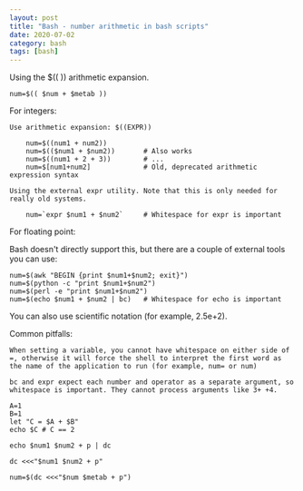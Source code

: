 ```yaml
---
layout: post
title: "Bash - number arithmetic in bash scripts"
date: 2020-07-02
category: bash
tags: [bash]
---
```



Using the $(( )) arithmetic expansion.
```
num=$(( $num + $metab ))
```


For integers:

    Use arithmetic expansion: $((EXPR))
```
    num=$((num1 + num2))
    num=$(($num1 + $num2))       # Also works
    num=$((num1 + 2 + 3))        # ...
    num=$[num1+num2]             # Old, deprecated arithmetic expression syntax
```
    Using the external expr utility. Note that this is only needed for really old systems.
```
    num=`expr $num1 + $num2`     # Whitespace for expr is important
```
For floating point:

Bash doesn't directly support this, but there are a couple of external tools you can use:
```
num=$(awk "BEGIN {print $num1+$num2; exit}")
num=$(python -c "print $num1+$num2")
num=$(perl -e "print $num1+$num2")
num=$(echo $num1 + $num2 | bc)   # Whitespace for echo is important
```
You can also use scientific notation (for example, 2.5e+2).

Common pitfalls:

    When setting a variable, you cannot have whitespace on either side of =, otherwise it will force the shell to interpret the first word as the name of the application to run (for example, num= or num)

    bc and expr expect each number and operator as a separate argument, so whitespace is important. They cannot process arguments like 3+ +4.



```
A=1
B=1
let "C = $A + $B"
echo $C # C == 2
```



```
echo $num1 $num2 + p | dc
```




```
dc <<<"$num1 $num2 + p"
```




```
num=$(dc <<<"$num $metab + p")
```
